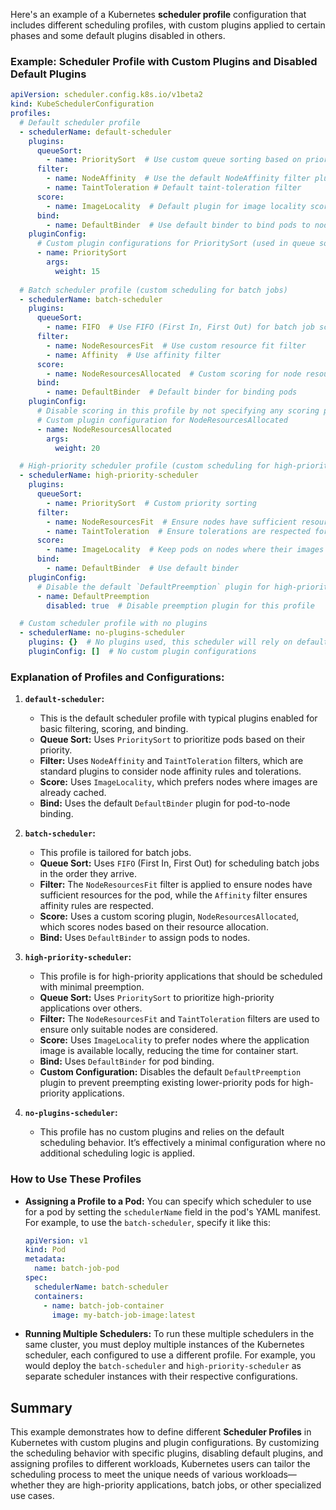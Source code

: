 Here's an example of a Kubernetes **scheduler profile** configuration that includes different scheduling profiles, with custom plugins applied to certain phases and some default plugins disabled in others.

### Example: Scheduler Profile with Custom Plugins and Disabled Default Plugins

```yaml
apiVersion: scheduler.config.k8s.io/v1beta2
kind: KubeSchedulerConfiguration
profiles:
  # Default scheduler profile
  - schedulerName: default-scheduler
    plugins:
      queueSort:
        - name: PrioritySort  # Use custom queue sorting based on priority
      filter:
        - name: NodeAffinity  # Use the default NodeAffinity filter plugin
        - name: TaintToleration # Default taint-toleration filter
      score:
        - name: ImageLocality  # Default plugin for image locality scoring
      bind:
        - name: DefaultBinder  # Use default binder to bind pods to nodes
    pluginConfig:
      # Custom plugin configurations for PrioritySort (used in queue sorting phase)
      - name: PrioritySort
        args:
          weight: 15
          
  # Batch scheduler profile (custom scheduling for batch jobs)
  - schedulerName: batch-scheduler
    plugins:
      queueSort:
        - name: FIFO  # Use FIFO (First In, First Out) for batch job scheduling
      filter:
        - name: NodeResourcesFit  # Use custom resource fit filter
        - name: Affinity  # Use affinity filter
      score:
        - name: NodeResourcesAllocated  # Custom scoring for node resource allocation
      bind:
        - name: DefaultBinder  # Default binder for binding pods
    pluginConfig:
      # Disable scoring in this profile by not specifying any scoring plugins
      # Custom plugin configuration for NodeResourcesAllocated
      - name: NodeResourcesAllocated
        args:
          weight: 20

  # High-priority scheduler profile (custom scheduling for high-priority applications)
  - schedulerName: high-priority-scheduler
    plugins:
      queueSort:
        - name: PrioritySort  # Custom priority sorting
      filter:
        - name: NodeResourcesFit  # Ensure nodes have sufficient resources
        - name: TaintToleration  # Ensure tolerations are respected for tainted nodes
      score:
        - name: ImageLocality  # Keep pods on nodes where their images are stored locally
      bind:
        - name: DefaultBinder  # Use default binder
    pluginConfig:
      # Disable the default `DefaultPreemption` plugin for high-priority jobs
      - name: DefaultPreemption
        disabled: true  # Disable preemption plugin for this profile

  # Custom scheduler profile with no plugins
  - schedulerName: no-plugins-scheduler
    plugins: {}  # No plugins used, this scheduler will rely on default behavior
    pluginConfig: []  # No custom plugin configurations
```

### Explanation of Profiles and Configurations:

1. **`default-scheduler`:**
   - This is the default scheduler profile with typical plugins enabled for basic filtering, scoring, and binding.
   - **Queue Sort:** Uses `PrioritySort` to prioritize pods based on their priority.
   - **Filter:** Uses `NodeAffinity` and `TaintToleration` filters, which are standard plugins to consider node affinity rules and tolerations.
   - **Score:** Uses `ImageLocality`, which prefers nodes where images are already cached.
   - **Bind:** Uses the default `DefaultBinder` plugin for pod-to-node binding.

2. **`batch-scheduler`:**
   - This profile is tailored for batch jobs.
   - **Queue Sort:** Uses `FIFO` (First In, First Out) for scheduling batch jobs in the order they arrive.
   - **Filter:** The `NodeResourcesFit` filter is applied to ensure nodes have sufficient resources for the pod, while the `Affinity` filter ensures affinity rules are respected.
   - **Score:** Uses a custom scoring plugin, `NodeResourcesAllocated`, which scores nodes based on their resource allocation.
   - **Bind:** Uses `DefaultBinder` to assign pods to nodes.

3. **`high-priority-scheduler`:**
   - This profile is for high-priority applications that should be scheduled with minimal preemption.
   - **Queue Sort:** Uses `PrioritySort` to prioritize high-priority applications over others.
   - **Filter:** The `NodeResourcesFit` and `TaintToleration` filters are used to ensure only suitable nodes are considered.
   - **Score:** Uses `ImageLocality` to prefer nodes where the application image is available locally, reducing the time for container start.
   - **Bind:** Uses `DefaultBinder` for pod binding.
   - **Custom Configuration:** Disables the default `DefaultPreemption` plugin to prevent preempting existing lower-priority pods for high-priority applications.

4. **`no-plugins-scheduler`:**
   - This profile has no custom plugins and relies on the default scheduling behavior. It’s effectively a minimal configuration where no additional scheduling logic is applied.

### How to Use These Profiles

- **Assigning a Profile to a Pod:**
  You can specify which scheduler to use for a pod by setting the `schedulerName` field in the pod's YAML manifest. For example, to use the `batch-scheduler`, specify it like this:

  ```yaml
  apiVersion: v1
  kind: Pod
  metadata:
    name: batch-job-pod
  spec:
    schedulerName: batch-scheduler
    containers:
      - name: batch-job-container
        image: my-batch-job-image:latest
  ```

- **Running Multiple Schedulers:**
  To run these multiple schedulers in the same cluster, you must deploy multiple instances of the Kubernetes scheduler, each configured to use a different profile. For example, you would deploy the `batch-scheduler` and `high-priority-scheduler` as separate scheduler instances with their respective configurations.

## Summary

This example demonstrates how to define different **Scheduler Profiles** in Kubernetes with custom plugins and plugin configurations. By customizing the scheduling behavior with specific plugins, disabling default plugins, and assigning profiles to different workloads, Kubernetes users can tailor the scheduling process to meet the unique needs of various workloads—whether they are high-priority applications, batch jobs, or other specialized use cases.